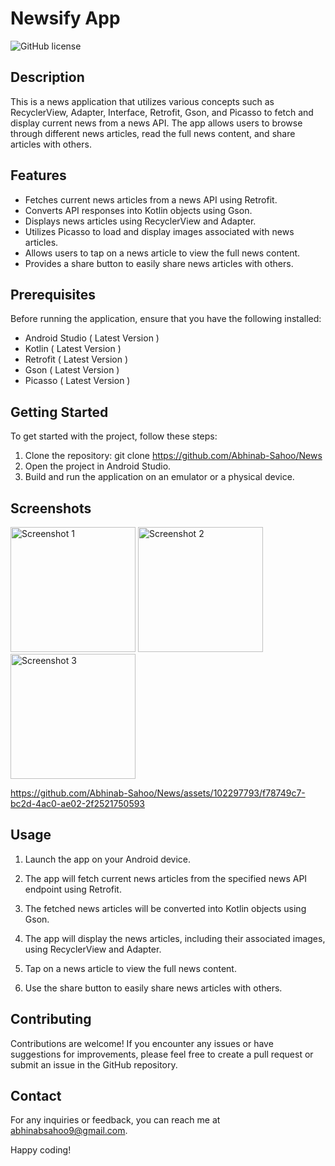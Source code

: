 # Newsify App

![GitHub license](https://img.shields.io/badge/license-MIT-blue.svg)

## Description

This is a news application that utilizes various concepts such as RecyclerView, Adapter, Interface, Retrofit, Gson, and Picasso to fetch and display current news from a news API. The app allows users to browse through different news articles, read the full news content, and share articles with others.

## Features

* Fetches current news articles from a news API using Retrofit.
* Converts API responses into Kotlin objects using Gson.
* Displays news articles using RecyclerView and Adapter.
* Utilizes Picasso to load and display images associated with news articles.
* Allows users to tap on a news article to view the full news content.
* Provides a share button to easily share news articles with others.

## Prerequisites

Before running the application, ensure that you have the following installed:

* Android Studio ( Latest Version )
* Kotlin ( Latest Version )
* Retrofit ( Latest Version )
* Gson ( Latest Version )
* Picasso ( Latest Version )

## Getting Started

To get started with the project, follow these steps:

1. Clone the repository: git clone https://github.com/Abhinab-Sahoo/News
2. Open the project in Android Studio.
3. Build and run the application on an emulator or a physical device.

## Screenshots

<img src="https://github.com/Abhinab-Sahoo/News/assets/102297793/8840d41d-ed59-498e-bbfe-c6a84f201ccd" alt="Screenshot 1" width="200">
<img src="https://github.com/Abhinab-Sahoo/News/assets/102297793/660e5b4f-4b05-4227-ac5d-9592d55cca20" alt="Screenshot 2" width="200">
<img src="https://github.com/Abhinab-Sahoo/News/assets/102297793/87abe297-f16d-49f1-bd82-da6a680ed5ae" alt="Screenshot 3" width="200">

https://github.com/Abhinab-Sahoo/News/assets/102297793/f78749c7-bc2d-4ac0-ae02-2f2521750593


## Usage
1. Launch the app on your Android device.

2. The app will fetch current news articles from the specified news API endpoint using Retrofit.

3. The fetched news articles will be converted into Kotlin objects using Gson.

4. The app will display the news articles, including their associated images, using RecyclerView and Adapter.

5. Tap on a news article to view the full news content.

6. Use the share button to easily share news articles with others.

## Contributing
Contributions are welcome! If you encounter any issues or have suggestions for improvements,
please feel free to create a pull request or submit an issue in the GitHub repository.

## Contact
For any inquiries or feedback, you can reach me at abhinabsahoo9@gmail.com.

Happy coding!



